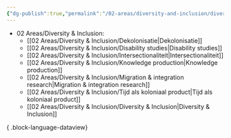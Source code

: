 ```yaml
---
{"dg-publish":true,"permalink":"/02-areas/diversity-and-inclusion/diversity-and-inclusion/","noteIcon":"","created":"2025-01-01T05:27:57.180+01:00","updated":"2025-01-01T06:07:11.061+01:00"}
---
```


- 02 Areas/Diversity & Inclusion: 
    - [[02 Areas/Diversity & Inclusion/Dekolonisatie\|Dekolonisatie]]
    - [[02 Areas/Diversity & Inclusion/Disability studies\|Disability studies]]
    - [[02 Areas/Diversity & Inclusion/Intersectionaliteit\|Intersectionaliteit]]
    - [[02 Areas/Diversity & Inclusion/Knowledge production\|Knowledge production]]
    - [[02 Areas/Diversity & Inclusion/Migration & integration research\|Migration & integration research]]
    - [[02 Areas/Diversity & Inclusion/Tijd als koloniaal product\|Tijd als koloniaal product]]
    - [[02 Areas/Diversity & Inclusion/Diversity & Inclusion\|Diversity & Inclusion]]


{ .block-language-dataview}
